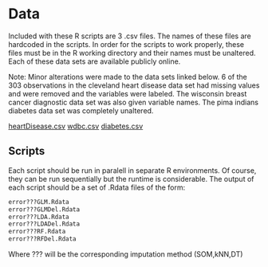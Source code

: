 # Data

Included with these R scripts are 3 .csv files. The names of these files are hardcoded in the scripts.
In order for the scripts to work properly, these files must be in the R working directory and their names
must be unaltered. Each of these data sets are available publicly online.

Note: Minor alterations were made to the data sets linked below. 6 of the 303 observations in the cleveland
heart disease data set had missing values and were removed and the variables were labeled. The wisconsin breast
cancer diagnostic data set was also given variable names. The pima indians diabetes data set was completely
unaltered.

[heartDisease.csv](https://archive.ics.uci.edu/ml/machine-learning-databases/heart-disease/processed.cleveland.data)
[wdbc.csv](https://archive.ics.uci.edu/ml/machine-learning-databases/breast-cancer-wisconsin/wdbc.data)
[diabetes.csv](https://www.kaggle.com/uciml/pima-indians-diabetes-database)

## Scripts

Each script should be run in paralell in separate R environments. Of course, they can be run sequentially
but the runtime is considerable. The output of each script should be a set of .Rdata files of the form: 

```bash
error???GLM.Rdata
error???GLMDel.Rdata
error???LDA.Rdata
error???LDADel.Rdata
error???RF.Rdata
error???RFDel.Rdata
```


Where ??? will be the corresponding imputation method (SOM,kNN,DT) 
